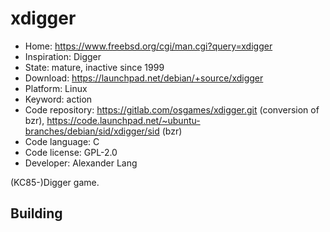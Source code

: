 # xdigger

- Home: https://www.freebsd.org/cgi/man.cgi?query=xdigger
- Inspiration: Digger
- State: mature, inactive since 1999
- Download: https://launchpad.net/debian/+source/xdigger
- Platform: Linux
- Keyword: action
- Code repository: https://gitlab.com/osgames/xdigger.git (conversion of bzr), https://code.launchpad.net/~ubuntu-branches/debian/sid/xdigger/sid (bzr)
- Code language: C
- Code license: GPL-2.0
- Developer: Alexander Lang

(KC85-)Digger game.

## Building
